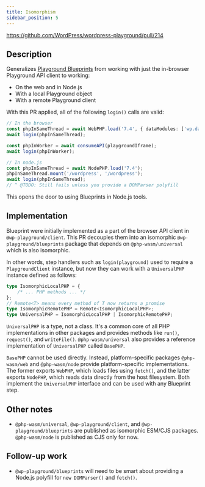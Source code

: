```yaml
---
title: Isomorphism
sidebar_position: 5
---
```


https://github.com/WordPress/wordpress-playground/pull/214

## Description

Generalizes [Playground Blueprints](https://github.com/WordPress/wordpress-playground/pull/211) from working with just the in-browser Playground API client to working:

-   On the web and in Node.js
-   With a local Playground object
-   With a remote Playground client

With this PR applied, all of the following `login()` calls are valid:

```ts
// In the browser
const phpInSameThread = await WebPHP.load('7.4', { dataModules: ['wp.data'] });
await login(phpInSameThread);

const phpInWorker = await consumeAPI(playgroundIframe);
await login(phpInWorker);
```

```ts
// In node.js
const phpInSameThread = await NodePHP.load('7.4');
phpInSameThread.mount('/wordpress', '/wordpress');
await login(phpInSameThread);
// ^ @TODO: Still fails unless you provide a DOMParser polyfill
```

This opens the door to using Blueprints in Node.js tools.

## Implementation

Blueprint were initially implemented as a part of the browser API client in `@wp-playground/client`. This PR decouples them into an isomorphic `@wp-playground/blueprints` package that depends on `@php-wasm/universal` which is also isomorphic.

In other words, step handlers such as `login(playground)` used to require a `PlaygroundClient` instance, but now they can work with a `UniversalPHP` instance defined as follows:

```ts
type IsomorphicLocalPHP = {
	/* ... PHP methods ... */
};
// Remote<T> means every method of T now returns a promise
type IsomorphicRemotePHP = Remote<IsomorphicLocalPHP>;
type UniversalPHP = IsomorphicLocalPHP | IsomorphicRemotePHP;
```

`UniversalPHP` is a type, not a class. It's a common core of all PHP implementations in other packages and provides methods like `run()`, `request()`, and `writeFile()`. `@php-wasm/universal` also provides a reference implementation of `UniversalPHP` called `BasePHP`.

`BasePHP` cannot be used directly. Instead, platform-specific packages `@php-wasm/web` and `@php-wasm/node` provide platform-specific implementations. The former exports `WebPHP`, which loads files using `fetch()`, and the latter exports `NodePHP`, which reads data directly from the host filesystem. Both implement the `UniversalPHP` interface and can be used with any Blueprint step.

## Other notes

-   `@php-wasm/universal`, `@wp-playground/client`, and `@wp-playground/blueprints` are published as isomorphic ESM/CJS packages. `@php-wasm/node` is published as CJS only for now.

## Follow-up work

-   `@wp-playground/blueprints` will need to be smart about providing a Node.js polyfill for `new DOMParser()` and `fetch()`.
